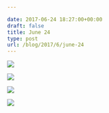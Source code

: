 ```yaml
---

date: 2017-06-24 18:27:00+00:00
draft: false
title: June 24
type: post
url: /blog/2017/6/june-24
---
```




  
![](/images/2017-06-24-20176june-24/IMG_1457.jpg)

  

  
![](/images/2017-06-24-20176june-24/IMG_1458.jpg)

  

  
![](/images/2017-06-24-20176june-24/IMG_1460.jpg)

  

  
![](/images/2017-06-24-20176june-24/IMG_1462.jpg)

  


